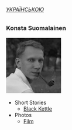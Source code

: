 ###### [УКРАЇНСЬКОЮ](/index.md)
### Konsta Suomalainen
![Portrait](/img/portrait_s.png)
- Short Stories
  - [Black Kettle](/texts/blackk_e.md)
- Photos
  - [Film](/film_e.md)
